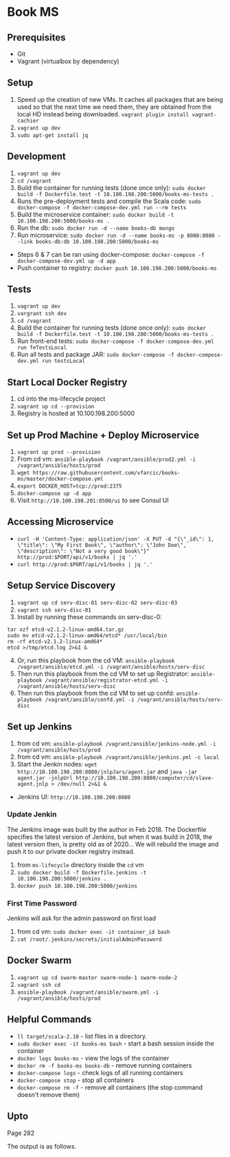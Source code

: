 # Book MS

## Prerequisites
* Git
* Vagrant (virtualbox by dependency)

## Setup
1. Speed up the creation of new VMs. It caches all packages that are being used so that the next time we need them, they are obtained from the local HD instead being downloaded. ```vagrant plugin install vagrant-cachier```
2. ```vagrant up dev```
3. ```sudo apt-get install jq```

## Development
1. ```vagrant up dev```
2. ```cd /vagrant```
3. Build the container for running tests (done once only): ```sudo docker build -f Dockerfile.test -t 10.100.198.200:5000/books-ms-tests .```
4. Runs the pre-deployment tests and compile the Scala code: ```sudo docker-compose -f docker-compose-dev.yml run --rm tests```
5. Build the microservice container: ```sudo docker build -t 10.100.198.200:5000/books-ms .```
6. Run the db: ```sudo docker run -d --name books-db mongo```
7. Run microservice: ```sudo docker run -d --name books-ms -p 8080:8080 --link books-db:db 10.100.198.200:5000/books-ms```
* Steps 6 & 7 can be ran using docker-compose: ```docker-compose -f docker-compose-dev.yml up -d app```
* Push container to registry: ```docker push 10.100.198.200:5000/books-ms```

## Tests
1. ```vagrant up dev```
2. ```vargrant ssh dev```
3. ```cd /vagrant```
4. Build the container for running tests (done once only): ```sudo docker build -f Dockerfile.test -t 10.100.198.200:5000/books-ms-tests .```
5. Run front-end tests: ```sudo docker-compose -f docker-compose-dev.yml run feTestsLocal```
6. Run all tests and package JAR: ```sudo docker-compose -f docker-compose-dev.yml run testsLocal```

## Start Local Docker Registry
1. cd into the ms-lifecycle project
2. ```vagrant up cd --provision```
3. Registry is hosted at 10.100.198.200:5000

## Set up Prod Machine + Deploy Microservice
1. ```vagrant up prod --provision```
2. From cd vm: ```ansible-playbook /vagrant/ansible/prod2.yml -i /vagrant/ansible/hosts/prod```
3. ```wget https://raw.githubusercontent.com/vfarcic/books-ms/master/docker-compose.yml```
4. ```export DOCKER_HOST=tcp://prod:2375```
5. ```docker-compose up -d app```
6. Visit ```http://10.100.198.201:8500/ui``` to see Consul UI

## Accessing Microservice
* ```curl -H 'Content-Type: application/json' -X PUT -d "{\"_id\": 1, \"title\": \"My First Book\", \"author\": \"John Doe\", \"description\": \"Not a very good book\"}" http://prod:$PORT/api/v1/books | jq '.'```
* ```curl http://prod:$PORT/api/v1/books | jq '.'```

## Setup Service Discovery
1. ```vagrant up cd serv-disc-01 serv-disc-02 serv-disc-03```
2. ```vagrant ssh serv-disc-01```
3. Install by running these commands on serv-disc-0:
```curl -L https://github.com/coreos/etcd/releases/download/v2.1.2/etcd-v2.1.2-linux-amd64.tar.gz -o etcd-v2.1.2-linux-amd64.tar.gz
tar xzf etcd-v2.1.2-linux-amd64.tar.gz
sudo mv etcd-v2.1.2-linux-amd64/etcd* /usr/local/bin
rm -rf etcd-v2.1.2-linux-amd64*
etcd >/tmp/etcd.log 2>&1 &
```
4. Or, run this playbook from the cd VM: ```ansible-playbook /vagrant/ansible/etcd.yml -i /vagrant/ansible/hosts/serv-disc```
5. Then run this playbook from the cd VM to set up Registrator: ```ansible-playbook /vagrant/ansible/registrator-etcd.yml -i /vagrant/ansible/hosts/serv-disc```
6. Then run this playbook from the cd VM to set up confd: ```ansible-playbook /vagrant/ansible/confd.yml -i /vagrant/ansible/hosts/serv-disc```

## Set up Jenkins
1. from cd vm: ```ansible-playbook /vagrant/ansible/jenkins-node.yml -i /vagrant/ansible/hosts/prod```
2. from cd vm: ```ansible-playbook /vagrant/ansible/jenkins.yml -c local```
3. Start the Jenkin nodes: ```wget http://10.100.198.200:8080/jnlpJars/agent.jar``` and ```java -jar agent.jar -jnlpUrl http://10.100.198.200:8080/computer/cd/slave-agent.jnlp > /dev/null 2>&1 &```
* Jenkins UI: ```http://10.100.198.200:8080```

### Update Jenkin
The Jenkins image was built by the author in Feb 2018. The Dockerfile specifies the latest version of Jenkins, but when it was build in 2018, the latest version then, is pretty old as of 2020... We will rebuild the image and push it to our private docker registry instead.
1. from ```ms-lifecycle``` directory inside the ```cd``` vm
2. ```sudo docker build -f Dockerfile.jenkins -t 10.100.198.200:5000/jenkins .```
3. ```docker push 10.100.198.200:5000/jenkins```

### First Time Password
Jenkins will ask for the admin password on first load
1. from cd vm: ```sudo docker exec -it container_id bash```
2. ```cat /root/.jenkins/secrets/initialAdminPassword```

## Docker Swarm
1. ```vagrant up cd swarm-master swarm-node-1 swarm-node-2```
2. ```vagrant ssh cd```
3. ```ansible-playbook /vagrant/ansible/swarm.yml -i /vagrant/ansible/hosts/prod```

## Helpful Commands
* ```ll target/scala-2.10``` - list files in a directory.
* ```sudo docker exec -it books-ms bash``` - start a bash session inside the container
* ```docker logs books-ms``` - view the logs of the container
* ```docker rm -f books-ms books-db``` - remove running containers
* ```docker-compose logs``` - check logs of all running containers
* ```docker-compose stop``` - stop all containers
* ```docker-compose rm -f``` - remove all containers (the stop command doesn't remove them)

## Upto
Page 282

The output is as follows.
